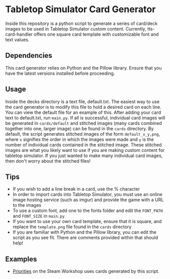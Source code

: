 
# Tabletop Simulator Card Generator
Inside this repository is a python script to generate a series of card/deck images to be used in Tabletop Simulator custom content. Currently, tts-card-handler offers one square card template with customizable font and text values.

## Dependencies
This card generator relies on Python and the Pillow library. Ensure that you have the latest versions installed before proceeding.
## Usage
Inside the decks directory is a text file, default.txt. The easiest way to use the card generator is to modify this file to hold a desired card on each line. You can view the default file for an example of this.
After adding your card text to default.txt, run `main.py`. If all is successful,  individual card images will be generated in `cards/default` and stitched images (many cards combined together into one, larger image) can be found in the `cards` directory.
By default, the script generates stitched images of the form `default_x_y,png`, where `x` signifies the order in which the images were made and `y` is the number of individual cards contained in the stitched image. 
These stitched images are what you likely want to use if you are making custom content for tabletop simulator. If you just wanted to make many individual card images, then don't worry about the stitched files! 
## Tips

 - If you wish to add a line break in a card, use the % character
 - In order to import cards into Tabletop Simulator, you must use an online image hosting service (such as imgur) and provide the game with a URL to the images
 - To use a custom font, add one to the fonts folder and edit the `FONT_PATH` and `FONT_SIZE` in `main.py`
 - If you want to use your own card template, ensure that it is square, and replace the `template.png` file found in the `cards` directory
 - If you are familiar with Python and the Pillow library, you can edit the script as you see fit. There are comments provided within that should help!
## Examples
- [Priorities](https://steamcommunity.com/sharedfiles/filedetails/?id=2755694517) on the Steam Workshop uses cards generated by this script.

